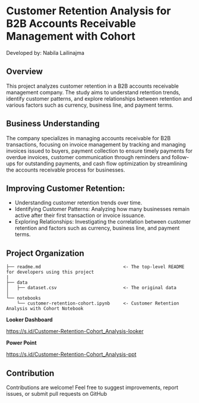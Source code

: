 # Customer Retention Analysis for B2B Accounts Receivable Management with Cohort

Developed by: Nabila Lailinajma

## Overview
This project analyzes customer retention in a B2B accounts receivable management company. The study aims to understand retention trends, identify customer patterns, and explore relationships between retention and various factors such as currency, business line, and payment terms.

## Business Understanding
The company specializes in managing accounts receivable for B2B transactions, focusing on invoice management by tracking and managing invoices issued to buyers, payment collection to ensure timely payments for overdue invoices, customer communication through reminders and follow-ups for outstanding payments, and cash flow optimization by streamlining the accounts receivable process for businesses.

## Improving Customer Retention:
- Understanding customer retention trends over time.
- Identifying Customer Patterns: Analyzing how many businesses remain active after their first transaction or invoice issuance.
- Exploring Relationships: Investigating the correlation between customer retention and factors such as currency, business line, and payment terms.

## Project Organization
    ├── readme.md                               <- The top-level README for developers using this project
    |
    ├── data
    │   ├── dataset.csv                         <- The original data
    │
    └── notebooks   
        └── customer-retention-cohort.ipynb     <- Customer Retention Analysis with Cohort Notebook 


**Looker Dashboard**

https://s.id/Customer-Retention-Cohort_Analysis-looker

**Power Point**

https://s.id/Customer-Retention-Cohort_Analysis-ppt

## Contribution
Contributions are welcome! Feel free to suggest improvements, report issues, or submit pull requests on GitHub
